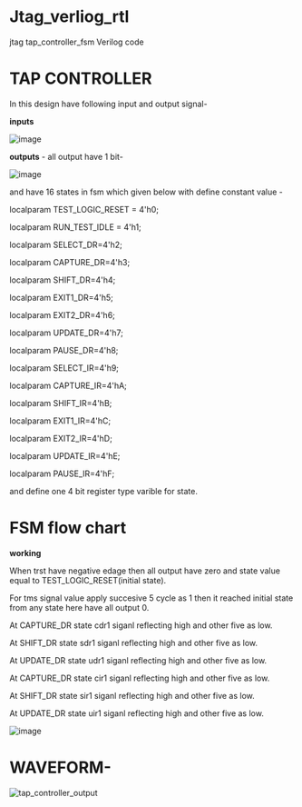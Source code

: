 # Jtag_verliog_rtl
 jtag tap_controller_fsm Verilog code
 # TAP CONTROLLER
 In this design have following input and output signal- 

 **inputs**

![image](https://user-images.githubusercontent.com/72481400/185790466-936d833d-bb45-4848-a574-0bbe372eb143.png)

**outputs** - all output have 1 bit-

![image](https://user-images.githubusercontent.com/72481400/185790624-f0471341-f1d5-4cb9-b0ff-605d1d55034f.png)

and have 16 states in fsm which given below with define constant value - 

localparam TEST_LOGIC_RESET = 4'h0; 

localparam RUN_TEST_IDLE = 4'h1;

localparam SELECT_DR=4'h2;

 localparam CAPTURE_DR=4'h3;
 
 localparam SHIFT_DR=4'h4;
 
localparam  EXIT1_DR=4'h5;

 localparam EXIT2_DR=4'h6;
 
localparam  UPDATE_DR=4'h7;

localparam PAUSE_DR=4'h8;

localparam  SELECT_IR=4'h9;

localparam  CAPTURE_IR=4'hA;

localparam  SHIFT_IR=4'hB; 

 localparam EXIT1_IR=4'hC;
 
localparam  EXIT2_IR=4'hD;

 localparam UPDATE_IR=4'hE; 
 
localparam  PAUSE_IR=4'hF;

and define one 4 bit register type varible for state.

# FSM flow chart 

**working**

 When trst have negative edage then all output have zero and state value equal to TEST_LOGIC_RESET(initial state).

For tms signal value apply succesive 5 cycle as 1 then it reached initial state from any state here have all output 0.

At CAPTURE_DR state cdr1 siganl reflecting high and other five as low.

At SHIFT_DR state sdr1 siganl reflecting high and other five as low.

At UPDATE_DR state udr1 siganl reflecting high and other five as low.

At CAPTURE_DR state cir1 siganl reflecting high and other five as low.

At SHIFT_DR state sir1 siganl reflecting high and other five as low.

At UPDATE_DR state uir1 siganl reflecting high and other five as low.

![image](https://user-images.githubusercontent.com/72481400/185790272-d5d10c38-6f98-4b9f-a77f-cfd67a2de2b9.png)

# WAVEFORM-

![tap_controller_output](https://user-images.githubusercontent.com/72481400/185790363-2623fee2-4d19-456d-9cae-8a9a474fb9b5.JPG)
